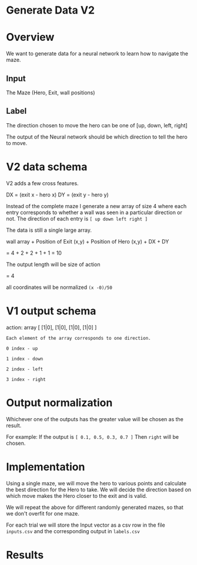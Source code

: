 # Generate Data V2

# Overview

We want to generate data for a neural network to learn how to navigate the maze.

## Input

The Maze (Hero, Exit, wall positions)

## Label

The direction chosen to move the hero can be one of [up, down, left, right]

The output of the Neural network should be which direction to tell the hero to move.

# V2 data schema

V2 adds a few cross features.

DX = (exit x - hero x)
DY = (exit y - hero y)

Instead of the complete maze I generate a new array of size 4 where each entry corresponds to whether a wall was seen in a particular direction or not. The direction of each entry is
`[ up down left right ]`

The data is still a single large array.

wall array + Position of Exit (x,y) + Position of Hero (x,y) + DX + DY

= 4 + 2 + 2 + 1 + 1 = 10

The output length will be size of action

= 4

all coordinates will be normalized `(x -0)/50`

# V1 output schema
action: array [ [1|0], [1|0], [1|0], [1|0] ]
    
    Each element of the array corresponds to one direction.
    
    0 index - up
    
    1 index - down
    
    2 index - left
    
    3 index - right

# Output normalization

Whichever one of the outputs has the greater value will be chosen as the result.

For example: If the output is `[ 0.1, 0.5, 0.3, 0.7 ]` Then `right` will be chosen.

# Implementation

Using a single maze, we will move the hero to various points and calculate the best direction for the Hero to take. We will decide the direction based on which move makes the Hero closer to the exit and is valid.

We will repeat the above for different randomly generated mazes, so that we don't overfit for one maze.

For each trial we will store the Input vector as a csv row in the file `inputs.csv` and the corresponding output in `labels.csv`

# Results


